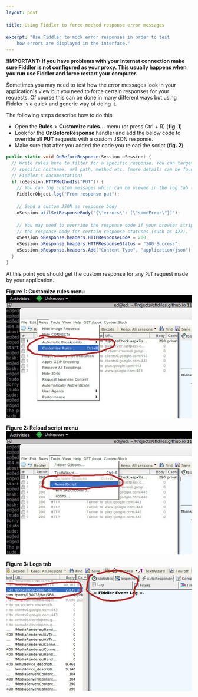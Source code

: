 ```yaml
---
layout: post

title: Using Fiddler to force mocked response error messages

excerpt: "Use Fiddler to mock error responses in order to test
    how errors are displayed in the interface."
---
```


**!IMPORTANT: If you have problems with your Internet connection make sure Fiddler is not configured as your proxy. This usually happens when you run use Fiddler and force restart your computer.**

Sometimes you may need to test how the error messages look in your application's view but you need to force certain responses for your requests. Of course
this can be done in many different ways but using Fiddler is a quick and generic way of doing it.

The following steps describe how to do this:

- Open the **Rules** > **Customize rules...** menu (or press Ctrl + R) (**fig. 1**)
- Look for the **OnBeforeResponse** handler and add the below code to override
all **PUT** requests with a custom JSON response.
- Make sure that after you added the code you reload the script (**fig. 2**).

```csharp
public static void OnBeforeResponse(Session oSession) {
  // Write rules here to filter for a specific response. You can target a
  // specific hostname, url path, method etc. (more details can be found in
  // Fiddler's documentation)
  if (oSession.HTTPMethodIs("PUT")) {
    // You can log custom messages which can be viewed in the log tab (fig. 3)
    FiddlerObject.log("From response put");

    // Send a custom JSON as response body
    oSession.utilSetResponseBody("{\"errors\": [\"someError\"}]");

    // You may need to override the response code if your browser strips out
    // the response body for certain response statuses (such as 422).
    oSession.oResponse.headers.HTTPResponseCode = 200;
    oSession.oResponse.headers.HTTPResponseStatus = "200 Success";
    oSession.oResponse.headers.Add("Content-Type", "application/json");
  }
}
```

At this point you should get the custom response for any `PUT` request made by your application.


**Figure 1: Customize rules menu**  
![Customize rules menu](/images/fiddler/fig1.jpg)

**Figure 2: Reload script menu**  
![Reload script menu](/images/fiddler/fig2.jpg)

**Figure 3: Logs tab**  
![Logs tab](/images/fiddler/fig3.jpg)

